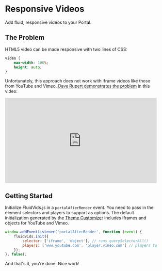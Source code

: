 # Responsive Videos

Add fluid, responsive videos to your Portal.

<div id="plugin-note"></div>

## The Problem

HTML5 video can be made responsive with two lines of CSS:

```css
video {
    max-width: 100%;
    height: auto;
}
```

Unfortunately, this approach does not work with iframe videos like those from YouTube and Vimeo. [Dave Rupert demonstrates the problem](https://vimeo.com/28523422) in this video:

<iframe src="https://player.vimeo.com/video/28523422" width="500" height="281" frameborder="0" webkitAllowFullScreen mozallowfullscreen allowFullScreen></iframe>

## Getting Started

Initialize FluidVids.js in a `portalAfterRender` event. You need to pass in the element selectors and players to support as options. The default initialization generated by the [Theme Customizer](/docs/read/customizing/download) includes iframes and objects for YouTube and Vimeo.

```js
window.addEventListener('portalAfterRender', function (event) {
	fluidvids.init({
		selector: ['iframe', 'object'], // runs querySelectorAll()
		players: ['www.youtube.com', 'player.vimeo.com'] // players to support
	});
}, false);
```

And that's it, you're done. Nice work!